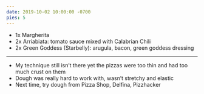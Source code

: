 ```yaml
---
date: 2019-10-02 10:00:00 -0700
pies: 5
---
```

- 1x Margherita
- 2x Arriabiata: tomato sauce mixed with Calabrian Chili
- 2x Green Goddess (Starbelly): arugula, bacon, green goddess dressing

---

- My technique still isn’t there yet the pizzas were too thin and had too much crust on them
- Dough was really hard to work with, wasn’t stretchy and elastic
- Next time, try dough from Pizza Shop, Delfina, Pizzhacker
